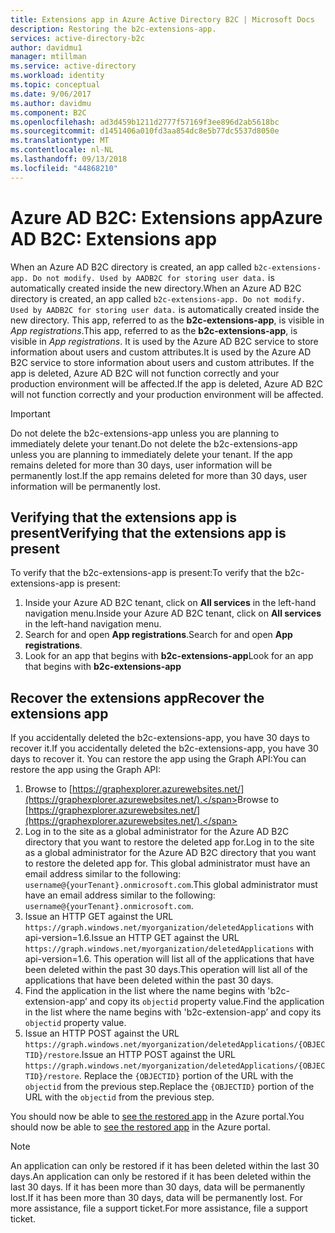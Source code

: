 ```yaml
---
title: Extensions app in Azure Active Directory B2C | Microsoft Docs
description: Restoring the b2c-extensions-app.
services: active-directory-b2c
author: davidmu1
manager: mtillman
ms.service: active-directory
ms.workload: identity
ms.topic: conceptual
ms.date: 9/06/2017
ms.author: davidmu
ms.component: B2C
ms.openlocfilehash: ad3d459b1211d2777f57169f3ee896d2ab5618bc
ms.sourcegitcommit: d1451406a010fd3aa854dc8e5b77dc5537d8050e
ms.translationtype: MT
ms.contentlocale: nl-NL
ms.lasthandoff: 09/13/2018
ms.locfileid: "44868210"
---
```

# <a name="azure-ad-b2c-extensions-app"></a><span data-ttu-id="a628b-103">Azure AD B2C: Extensions app</span><span class="sxs-lookup"><span data-stu-id="a628b-103">Azure AD B2C: Extensions app</span></span>

<span data-ttu-id="a628b-104">When an Azure AD B2C directory is created, an app called `b2c-extensions-app. Do not modify. Used by AADB2C for storing user data.` is automatically created inside the new directory.</span><span class="sxs-lookup"><span data-stu-id="a628b-104">When an Azure AD B2C directory is created, an app called `b2c-extensions-app. Do not modify. Used by AADB2C for storing user data.` is automatically created inside the new directory.</span></span> <span data-ttu-id="a628b-105">This app, referred to as the **b2c-extensions-app**, is visible in *App registrations*.</span><span class="sxs-lookup"><span data-stu-id="a628b-105">This app, referred to as the **b2c-extensions-app**, is visible in *App registrations*.</span></span> <span data-ttu-id="a628b-106">It is used by the Azure AD B2C service to store information about users and custom attributes.</span><span class="sxs-lookup"><span data-stu-id="a628b-106">It is used by the Azure AD B2C service to store information about users and custom attributes.</span></span> <span data-ttu-id="a628b-107">If the app is deleted, Azure AD B2C will not function correctly and your production environment will be affected.</span><span class="sxs-lookup"><span data-stu-id="a628b-107">If the app is deleted, Azure AD B2C will not function correctly and your production environment will be affected.</span></span>

> [!IMPORTANT]
> <span data-ttu-id="a628b-108">Do not delete the b2c-extensions-app unless you are planning to immediately delete your tenant.</span><span class="sxs-lookup"><span data-stu-id="a628b-108">Do not delete the b2c-extensions-app unless you are planning to immediately delete your tenant.</span></span> <span data-ttu-id="a628b-109">If the app remains deleted for more than 30 days, user information will be permanently lost.</span><span class="sxs-lookup"><span data-stu-id="a628b-109">If the app remains deleted for more than 30 days, user information will be permanently lost.</span></span>

## <a name="verifying-that-the-extensions-app-is-present"></a><span data-ttu-id="a628b-110">Verifying that the extensions app is present</span><span class="sxs-lookup"><span data-stu-id="a628b-110">Verifying that the extensions app is present</span></span>

<span data-ttu-id="a628b-111">To verify that the b2c-extensions-app is present:</span><span class="sxs-lookup"><span data-stu-id="a628b-111">To verify that the b2c-extensions-app is present:</span></span>

1. <span data-ttu-id="a628b-112">Inside your Azure AD B2C tenant, click on **All services** in the left-hand navigation menu.</span><span class="sxs-lookup"><span data-stu-id="a628b-112">Inside your Azure AD B2C tenant, click on **All services** in the left-hand navigation menu.</span></span>
1. <span data-ttu-id="a628b-113">Search for and open **App registrations**.</span><span class="sxs-lookup"><span data-stu-id="a628b-113">Search for and open **App registrations**.</span></span>
1. <span data-ttu-id="a628b-114">Look for an app that begins with **b2c-extensions-app**</span><span class="sxs-lookup"><span data-stu-id="a628b-114">Look for an app that begins with **b2c-extensions-app**</span></span>

## <a name="recover-the-extensions-app"></a><span data-ttu-id="a628b-115">Recover the extensions app</span><span class="sxs-lookup"><span data-stu-id="a628b-115">Recover the extensions app</span></span>

<span data-ttu-id="a628b-116">If you accidentally deleted the b2c-extensions-app, you have 30 days to recover it.</span><span class="sxs-lookup"><span data-stu-id="a628b-116">If you accidentally deleted the b2c-extensions-app, you have 30 days to recover it.</span></span> <span data-ttu-id="a628b-117">You can restore the app using the Graph API:</span><span class="sxs-lookup"><span data-stu-id="a628b-117">You can restore the app using the Graph API:</span></span>

1. <span data-ttu-id="a628b-118">Browse to [https://graphexplorer.azurewebsites.net/](https://graphexplorer.azurewebsites.net/).</span><span class="sxs-lookup"><span data-stu-id="a628b-118">Browse to [https://graphexplorer.azurewebsites.net/](https://graphexplorer.azurewebsites.net/).</span></span>
1. <span data-ttu-id="a628b-119">Log in to the site as a global administrator for the Azure AD B2C directory that you want to restore the deleted app for.</span><span class="sxs-lookup"><span data-stu-id="a628b-119">Log in to the site as a global administrator for the Azure AD B2C directory that you want to restore the deleted app for.</span></span> <span data-ttu-id="a628b-120">This global administrator must have an email address similar to the following: `username@{yourTenant}.onmicrosoft.com`.</span><span class="sxs-lookup"><span data-stu-id="a628b-120">This global administrator must have an email address similar to the following: `username@{yourTenant}.onmicrosoft.com`.</span></span>
1. <span data-ttu-id="a628b-121">Issue an HTTP GET against the URL `https://graph.windows.net/myorganization/deletedApplications` with api-version=1.6.</span><span class="sxs-lookup"><span data-stu-id="a628b-121">Issue an HTTP GET against the URL `https://graph.windows.net/myorganization/deletedApplications` with api-version=1.6.</span></span> <span data-ttu-id="a628b-122">This operation will list all of the applications that have been deleted within the past 30 days.</span><span class="sxs-lookup"><span data-stu-id="a628b-122">This operation will list all of the applications that have been deleted within the past 30 days.</span></span>
1. <span data-ttu-id="a628b-123">Find the application in the list where the name begins with 'b2c-extension-app’ and copy its `objectid` property value.</span><span class="sxs-lookup"><span data-stu-id="a628b-123">Find the application in the list where the name begins with 'b2c-extension-app’ and copy its `objectid` property value.</span></span>
1. <span data-ttu-id="a628b-124">Issue an HTTP POST against the URL `https://graph.windows.net/myorganization/deletedApplications/{OBJECTID}/restore`.</span><span class="sxs-lookup"><span data-stu-id="a628b-124">Issue an HTTP POST against the URL `https://graph.windows.net/myorganization/deletedApplications/{OBJECTID}/restore`.</span></span> <span data-ttu-id="a628b-125">Replace the `{OBJECTID}` portion of the URL with the `objectid` from the previous step.</span><span class="sxs-lookup"><span data-stu-id="a628b-125">Replace the `{OBJECTID}` portion of the URL with the `objectid` from the previous step.</span></span> 

<span data-ttu-id="a628b-126">You should now be able to [see the restored app](#verifying-that-the-extensions-app-is-present) in the Azure portal.</span><span class="sxs-lookup"><span data-stu-id="a628b-126">You should now be able to [see the restored app](#verifying-that-the-extensions-app-is-present) in the Azure portal.</span></span>

> [!NOTE]
> <span data-ttu-id="a628b-127">An application can only be restored if it has been deleted within the last 30 days.</span><span class="sxs-lookup"><span data-stu-id="a628b-127">An application can only be restored if it has been deleted within the last 30 days.</span></span> <span data-ttu-id="a628b-128">If it has been more than 30 days, data will be permanently lost.</span><span class="sxs-lookup"><span data-stu-id="a628b-128">If it has been more than 30 days, data will be permanently lost.</span></span> <span data-ttu-id="a628b-129">For more assistance, file a support ticket.</span><span class="sxs-lookup"><span data-stu-id="a628b-129">For more assistance, file a support ticket.</span></span>